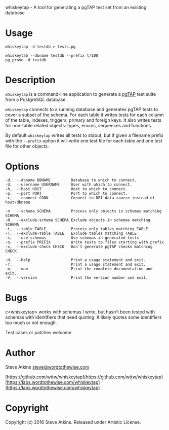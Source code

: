 whiskeytap - A tool for generating a pgTAP test set from an existing database

# Usage

    whiskeytap -d testdb > tests.pg

    whiskeytab --dbname testdb --prefix t/100
    pg_prove -d testdb

# Description

`whiskeytap` is a command-line application to generate a
[pgTAP](http://pgtap.org/) test suite from a PostgreSQL database.

`whiskeytap` connects to a running database and generates pgTAP tests to cover
a subset of the schema. For each table it writes tests for each
column of the table, indexes, triggers, primary and foreign keys. It also
writes tests for non-table related objects: types, enums, sequences and
functions.

By default `whiskeytap` writes all tests to stdout, but if given a filename
prefix with the `--prefix` option it will write one test file for each
table and one test file for other objects.

# Options

    -d,  --dbname DBNAME         Database to which to connect.
    -U,  --username USERNAME     User with which to connect.
    -h,  --host HOST             Host to which to connect.
    -p,  --port PORT             Port to which to connect.
    -c,  --connect CONN          Connect to DBI data source instead of host/dbname

    -n   --schema SCHEMA         Process only objects in schemas matching SCHEMA
    -N   --exclude-schema SCHEMA Exclude objects in schemas matching SCHEMA
    -t,  --table TABLE           Process only tables matching TABLE
    -T,  --exclude-table TABLE   Exclude tables matching TABLE
    -s,  --use-schemas           Use schemas in generated tests
    -o,  --prefix PREFIX         Write tests to files starting with prefix
    -x,  --exclude-check CHECK   Don't generate pgTAP checks matching CHECK

    -H,  --help                  Print a usage statement and exit.
    -?,                          Print a usage statement and exit.
    -m,  --man                   Print the complete documentation and exit.
    -V,  --version               Print the version number and exit.

# Bugs

c&lt;whiskeytap> works with schemas I write, but hasn't been tested with
schemas with identifiers that need quoting. It likely quotes some
identifiers too much or not enough.

Test cases or patches welcome.

# Author

Steve Atkins <steve@wordtothewise.com>

[https://github.com/wttw/whiskeytap](https://github.com/wttw/whiskeytap)
[https://labs.wordtothewise.com/whiskeytap](https://labs.wordtothewise.com/whiskeytap)

# Copyright

Copyright (c) 2016 Steve Atkins. Released under Artistic License.
